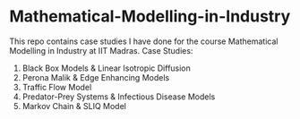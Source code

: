 # Mathematical-Modelling-in-Industry
This repo contains case studies I have done for the course Mathematical Modelling in Industry at IIT Madras.
Case Studies:
1. Black Box Models & Linear Isotropic Diffusion
2. Perona Malik & Edge Enhancing Models
3. Traffic Flow Model
4. Predator-Prey Systems & Infectious Disease Models
5. Markov Chain & SLIQ Model
